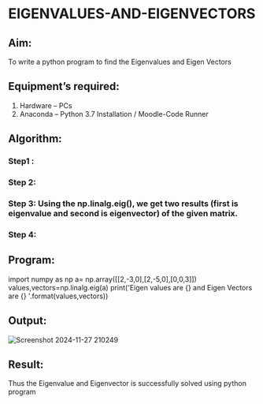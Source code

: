 # EIGENVALUES-AND-EIGENVECTORS
## Aim:
To write a python program to find the Eigenvalues and Eigen Vectors
## Equipment’s required:
1. 	Hardware – PCs
2. 	Anaconda – Python 3.7 Installation / Moodle-Code Runner
## Algorithm:
### Step1 : 
### Step 2: 
### Step 3: Using the np.linalg.eig(),  we get two results (first is eigenvalue and second is eigenvector) of the given matrix.
### Step 4: 

## Program:
import numpy as np
a= np.array([[2,-3,0],[2,-5,0],[0,0,3]])
values,vectors=np.linalg.eig(a)
print('Eigen values are {} and Eigen Vectors are {} '.format(values,vectors))

## Output:
![Screenshot 2024-11-27 210249](https://github.com/user-attachments/assets/24e095d0-6d4b-4984-9391-9abb8e031ad9)

## Result:
Thus the Eigenvalue and Eigenvector is successfully solved using python program
